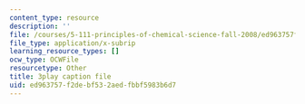 ```yaml
---
content_type: resource
description: ''
file: /courses/5-111-principles-of-chemical-science-fall-2008/ed963757f2debf532aedfbbf5983b6d7_Ey25vULQ6YM.srt
file_type: application/x-subrip
learning_resource_types: []
ocw_type: OCWFile
resourcetype: Other
title: 3play caption file
uid: ed963757-f2de-bf53-2aed-fbbf5983b6d7
---
```

